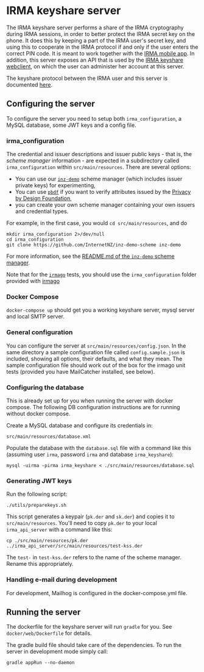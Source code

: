 # IRMA keyshare server

The IRMA keyshare server performs a share of the IRMA cryptography during IRMA sessions, in order to better protect the IRMA secret key on the phone. It does this by keeping a part of the IRMA user's secret key, and using this to cooperate in the IRMA protocol if and only if the user enters the correct PIN code. It is meant to work together with the [IRMA mobile app](https://github.com/privacybydesign/irma_mobile). In addition, this server exposes an API that is used by the [IRMA keyshare webclient](https://github.com/privacybydesign/irma_keyshare_webclient), on which the user can administer her account at this server.

The keyshare protocol between the IRMA user and this server is documented [here](https://credentials.github.io/protocols/keyshare-protocol/).

## Configuring the server

To configure the server you need to setup both `irma_configuration`, a MySQL database, some JWT keys and a config file.

### irma_configuration

The credential and issuer descriptions and issuer public keys - that is, the *scheme manager* information - are expected in a subdirectory called `irma_configuration` within `src/main/resources`. There are several options:

* You can use our [`inz-demo`](https://github.com/InternetNZ/inz-demo-scheme) scheme manager (which includes issuer private keys) for experimenting,
* You can use [`pbdf`](https://github.com/privacybydesign/pbdf-schememanager) if you want to verify attributes issued by the [Privacy by Design Foundation](https://privacybydesign.foundation/issuance),
* you can create your own scheme manager containing your own issuers and credential types.

For example, in the first case, you would `cd src/main/resources`, and do

    mkdir irma_configuration 2>/dev/null
    cd irma_configuration
    git clone https://github.com/InternetNZ/inz-demo-scheme inz-demo

For more information, see the [README.md of the `inz-demo` scheme manager](https://github.com/InternetNZ/inz-demo-scheme).

Note that for the [`irmago`](https://github.com/privacybydesign/irmago) tests, you should use the `irma_configuration` folder provided with [irmago](https://github.com/privacybydesign/irmago/tree/master/testdata/irma_configuration)

### Docker Compose

`docker-compose up` should get you a working keyshare server, mysql server and local SMTP server.

### General configuration

You can configure the server at `src/main/resources/config.json`. In the same directory a sample configuration file called `config.sample.json` is included, showing all options, their defaults, and what they mean. The sample configuration file should work out of the box for the irmago unit tests (provided you have MailCatcher installed, see below).

### Configuring the database

This is already set up for you when running the server with docker compose. The following DB configuration instructions are for running without docker compose.

Create a MySQL database and configure its credentials in:

    src/main/resources/database.xml

Populate the database with the `database.sql` file with a command like this (assuming user `irma`, password `irma` and database `irma_keyshare`):

    mysql -uirma -pirma irma_keyshare < ./src/main/resources/database.sql

### Generating JWT keys

Run the following script:

    ./utils/preparekeys.sh

This script generates a keypair (`pk.der` and `sk.der`) and copies it to `src/main/resources`. You'll need to copy `pk.der` to your local `irma_api_server` with a command like this:

    cp ./src/main/resources/pk.der ../irma_api_server/src/main/resources/test-kss.der

The `test-` in `test-kss.der` refers to the name of the scheme manager. Rename this appropriately.

### Handling e-mail during development

For development, Mailhog is configured in the docker-compose.yml file.

## Running the server

The dockerfile for the keyshare server will run `gradle` for you. See `docker/web/Dockerfile` for details.

The gradle build file should take care of the dependencies. To run the server in development mode simply call:

    gradle appRun --no-daemon
